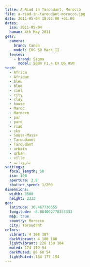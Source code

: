 ```yaml
---
title: A Riad in Taroudant, Morocco
file: a-riad-in-taroudant-morocco.jpg
date: 2011-05-04 18:05:00 +01:00
dates:
  iso: 2011-05-04
  human: 4th May 2011
gear:
  camera:
    brand: Canon
    model: EOS 5D Mark II
  lenses:
    - brand: Sigma
      model: 50mm F1.4 EX DG HSM
tags:
  - Africa
  - Afrique
  - bleu
  - blue
  - ciel
  - city
  - clay
  - house
  - Maroc
  - Marocco
  - pur
  - pure
  - riad
  - sky
  - Souss-Massa
  - Taroudannt
  - Taroudant
  - urbain
  - urban
  - ville
  - تارودانت
settings:
  focal_length: 50
  iso: 100
  aperture: 2.8
  shutter_speed: 1/200
dimensions:
  width: 3500
  height: 2333
geo:
  latitude: 30.467730555
  longitude: -8.884002778333333
  map: true
  country: Morocco
  city: Taroudant
colors:
  vibrant: 4 108 187
  darkVibrant: 4 100 180
  lightVibrant: 226 150 104
  muted: 174 119 94
  darkMuted: 86 60 54
  lightMuted: 184 177 194
---
```



